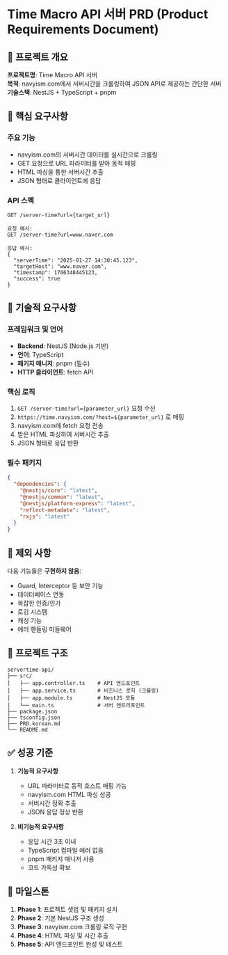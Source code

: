 # Time Macro API 서버 PRD (Product Requirements Document)

## 📝 프로젝트 개요

**프로젝트명**: Time Macro API 서버  
**목적**: navyism.com에서 서버시간을 크롤링하여 JSON API로 제공하는 간단한 서버  
**기술스택**: NestJS + TypeScript + pnpm

## 🎯 핵심 요구사항

### 주요 기능

- navyism.com의 서버시간 데이터를 실시간으로 크롤링
- GET 요청으로 URL 파라미터를 받아 동적 매핑
- HTML 파싱을 통한 서버시간 추출
- JSON 형태로 클라이언트에 응답

### API 스펙

```
GET /server-time?url={target_url}

요청 예시:
GET /server-time?url=www.naver.com

응답 예시:
{
  "serverTime": "2025-01-27 14:30:45.123",
  "targetHost": "www.naver.com",
  "timestamp": 1706348445123,
  "success": true
}
```

## 🔧 기술적 요구사항

### 프레임워크 및 언어

- **Backend**: NestJS (Node.js 기반)
- **언어**: TypeScript
- **패키지 매니저**: pnpm (필수)
- **HTTP 클라이언트**: fetch API

### 핵심 로직

1. `GET /server-time?url={parameter_url}` 요청 수신
2. `https://time.navyism.com/?host=${parameter_url}` 로 매핑
3. navyism.com에 fetch 요청 전송
4. 받은 HTML 파싱하여 서버시간 추출
5. JSON 형태로 응답 반환

### 필수 패키지

```json
{
  "dependencies": {
    "@nestjs/core": "latest",
    "@nestjs/common": "latest",
    "@nestjs/platform-express": "latest",
    "reflect-metadata": "latest",
    "rxjs": "latest"
  }
}
```

## 🚫 제외 사항

다음 기능들은 **구현하지 않음**:

- Guard, Interceptor 등 보안 기능
- 데이터베이스 연동
- 복잡한 인증/인가
- 로깅 시스템
- 캐싱 기능
- 에러 핸들링 미들웨어

## 📂 프로젝트 구조

```
servertime-api/
├── src/
│   ├── app.controller.ts    # API 엔드포인트
│   ├── app.service.ts       # 비즈니스 로직 (크롤링)
│   ├── app.module.ts        # NestJS 모듈
│   └── main.ts              # 서버 엔트리포인트
├── package.json
├── tsconfig.json
├── PRD.korean.md
└── README.md
```

## ✅ 성공 기준

1. **기능적 요구사항**

   - URL 파라미터로 동적 호스트 매핑 가능
   - navyism.com HTML 파싱 성공
   - 서버시간 정확 추출
   - JSON 응답 정상 반환

2. **비기능적 요구사항**
   - 응답 시간 3초 이내
   - TypeScript 컴파일 에러 없음
   - pnpm 패키지 매니저 사용
   - 코드 가독성 확보

## 🏁 마일스톤

1. **Phase 1**: 프로젝트 셋업 및 패키지 설치
2. **Phase 2**: 기본 NestJS 구조 생성
3. **Phase 3**: navyism.com 크롤링 로직 구현
4. **Phase 4**: HTML 파싱 및 시간 추출
5. **Phase 5**: API 엔드포인트 완성 및 테스트
